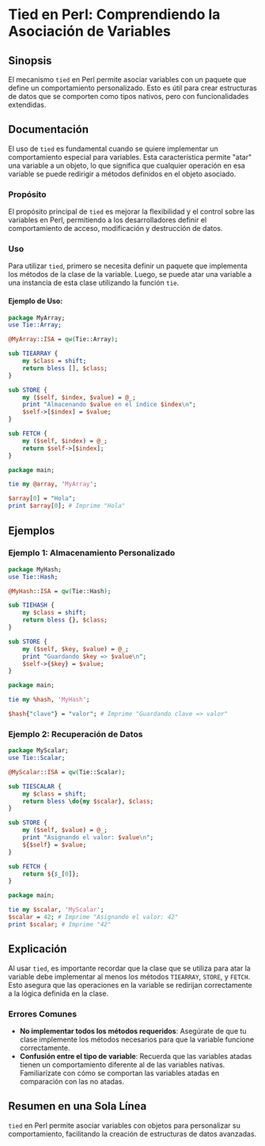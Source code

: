 <!--
Meta Description: # Tied en Perl: Comprendiendo la Asociación de Variables ## Sinopsis El mecanismo `tied` en Perl permite asociar variables con un paquete que define u...
Meta Keywords: que, tie, value, variables, variable
-->

# Tied en Perl: Comprendiendo la Asociación de Variables

## Sinopsis
El mecanismo `tied` en Perl permite asociar variables con un paquete que define un comportamiento personalizado. Esto es útil para crear estructuras de datos que se comporten como tipos nativos, pero con funcionalidades extendidas.

## Documentación
El uso de `tied` es fundamental cuando se quiere implementar un comportamiento especial para variables. Esta característica permite "atar" una variable a un objeto, lo que significa que cualquier operación en esa variable se puede redirigir a métodos definidos en el objeto asociado.

### Propósito
El propósito principal de `tied` es mejorar la flexibilidad y el control sobre las variables en Perl, permitiendo a los desarrolladores definir el comportamiento de acceso, modificación y destrucción de datos.

### Uso
Para utilizar `tied`, primero se necesita definir un paquete que implementa los métodos de la clase de la variable. Luego, se puede atar una variable a una instancia de esta clase utilizando la función `tie`.

#### Ejemplo de Uso:
```perl
package MyArray;
use Tie::Array;

@MyArray::ISA = qw(Tie::Array);

sub TIEARRAY {
    my $class = shift;
    return bless [], $class;
}

sub STORE {
    my ($self, $index, $value) = @_;
    print "Almacenando $value en el índice $index\n";
    $self->[$index] = $value;
}

sub FETCH {
    my ($self, $index) = @_;
    return $self->[$index];
}

package main;

tie my @array, 'MyArray';

$array[0] = "Hola";
print $array[0]; # Imprime "Hola"
```

## Ejemplos
### Ejemplo 1: Almacenamiento Personalizado
```perl
package MyHash;
use Tie::Hash;

@MyHash::ISA = qw(Tie::Hash);

sub TIEHASH {
    my $class = shift;
    return bless {}, $class;
}

sub STORE {
    my ($self, $key, $value) = @_;
    print "Guardando $key => $value\n";
    $self->{$key} = $value;
}

package main;

tie my %hash, 'MyHash';

$hash{"clave"} = "valor"; # Imprime "Guardando clave => valor"
```

### Ejemplo 2: Recuperación de Datos
```perl
package MyScalar;
use Tie::Scalar;

@MyScalar::ISA = qw(Tie::Scalar);

sub TIESCALAR {
    my $class = shift;
    return bless \do{my $scalar}, $class;
}

sub STORE {
    my ($self, $value) = @_;
    print "Asignando el valor: $value\n";
    ${$self} = $value;
}

sub FETCH {
    return ${$_[0]};
}

package main;

tie my $scalar, 'MyScalar';
$scalar = 42; # Imprime "Asignando el valor: 42"
print $scalar; # Imprime "42"
```

## Explicación
Al usar `tied`, es importante recordar que la clase que se utiliza para atar la variable debe implementar al menos los métodos `TIEARRAY`, `STORE`, y `FETCH`. Esto asegura que las operaciones en la variable se redirijan correctamente a la lógica definida en la clase.

### Errores Comunes
- **No implementar todos los métodos requeridos**: Asegúrate de que tu clase implemente los métodos necesarios para que la variable funcione correctamente.
- **Confusión entre el tipo de variable**: Recuerda que las variables atadas tienen un comportamiento diferente al de las variables nativas. Familiarízate con cómo se comportan las variables atadas en comparación con las no atadas.

## Resumen en una Sola Línea
`tied` en Perl permite asociar variables con objetos para personalizar su comportamiento, facilitando la creación de estructuras de datos avanzadas.